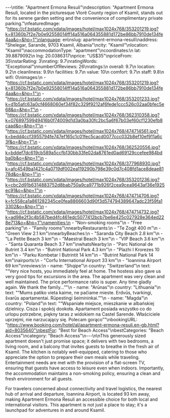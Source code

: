 ---\ntitle: "Apartment Ermona Resuli"\ndescription: "Apartment Ermona Resuli, located in the picturesque Vlorë County region of Ksamil, stands out for its serene garden setting and the convenience of complimentary private parking."\nfeaturedImage: "https://cf.bstatic.com/xdata/images/hotel/max1024x768/353201219.jpg?k=81360b7f2e7b0e92558014ff14a516a064355881d172be86bb7910de134fe4aa&o=&hp=1"\nlanguage: en\nslug: apartment-ermona-resuli\naddress: "Shelegar, Sarande, 9703 Ksamil, Albania"\ncity: "Ksamil"\nlocation: "Ksamil"\naccommodationType: "apartment"\ncoordinates:\n  lat: 39.8879092\n  lng: 20.0386317\nprice: "US$35"\npriceFrom: 35\nstarRating: 3\nrating: 9.7\nratingWords: "Exceptional"\nnumberOfReviews: 26\nratings:\n  overall: 9.7\n  location: 9.2\n  cleanliness: 9.9\n  facilities: 9.7\n  value: 10\n  comfort: 9.7\n  staff: 9.8\n  wifi: 0\nimages:\n  - "https://cf.bstatic.com/xdata/images/hotel/max1024x768/353201219.jpg?k=81360b7f2e7b0e92558014ff14a516a064355881d172be86bb7910de134fe4aa&o=&hp=1"\n  - "https://cf.bstatic.com/xdata/images/hotel/max1024x768/353201233.jpg?k=d1b5afc63a0cf4668060ef34f82c329f9212af6fede1ccc526c02aa0bfec5e68&o=&hp=1"\n  - "https://cf.bstatic.com/xdata/images/hotel/max1024x768/362310358.jpg?k=07689759949416b0f74009d1d3a0ba30fc2bc5a6f67b03ef60cf1230efb8caad&o=&hp=1"\n  - "https://cf.bstatic.com/xdata/images/hotel/max1024x768/474714561.jpg?k=bedd4ccf3955794fe747ef165c1c01fec5cacd0077ccc032b8ef10ef911a6c3f&o=&hp=1"\n  - "https://cf.bstatic.com/xdata/images/hotel/max1024x768/362520556.jpg?k=bddef7dc619cb589a5ccfb130bb33fe02da8761ed0ad69129ccefee984bdba0b&o=&hp=1"\n  - "https://cf.bstatic.com/xdata/images/hotel/max1024x768/377968930.jpg?k=afc4549ba1421c4a0719df002ea119290b798e39c0d7c408fd1ace8deae8178d&o=&hp=1"\n  - "https://cf.bstatic.com/xdata/images/hotel/max1024x768/353201236.jpg?k=cbc2d91b6314883752d8bab750a9ca9771b926f2cea9cea9643af36e1925ec91&o=&hp=1"\n  - "https://cf.bstatic.com/xdata/images/hotel/max1024x768/474714706.jpg?k=fc558ca1a861282345ce0fea8866603d90f3d574794389647adc23f59fa13302&o=&hp=1"\n  - "https://cf.bstatic.com/xdata/images/hotel/max1024x768/474714732.jpg?k=ad98e2f3c4b587bed4fc461edc5077412bcb7be6e425c027928e364ed228e713&o=&hp=1"\namenities:\n  - "Non-smoking rooms"\n  - "Free parking"\n  - "Family rooms"\nnearbyRestaurants:\n  - "Te Zogjt 400 m"\n  - "Green View 2.1 km"\nnearbyBeaches:\n  - "Saranda City Beach 2.8 km"\n  - "La Petite Beach 3 km"\n  - "Maestral Beach 3 km"\n  - "VIP Beach 3.6 km"\n  - "Santa Quaranta Beach 3.7 km"\nwhatsNearby:\n  - "Parc National de Butrint 3.4 km"\n  - "Butrint National Park 4.3 km"\n  - "Plazhi I Krorezes 10 km"\n  - "Parku Kombetar I Butrintit 14 km"\n  - "Butrint National Park 14 km"\nairports:\n  - "Corfu International Airport 33 km"\n  - "Ioannina Airport 69 km"\nreviews:\n  - name: "Shqipe"\n    country: "Switzerland"\n    text: "“Very nice hosts, you immediately feel at home. The hostess also gave us very good tips for excursions in the area. The apartment was very clean and well maintained. The price performance ratio is super. Any time gladly again. We thank the family...”"\n  - name: "Arūnas"\n    country: "Lithuania"\n    text: "“Mums patiko vieta kaime, ne pačiame mieste. Erdvūs, tvarkingi, švarūs apartamentai. Rūpestingi šeimininkai.”"\n  - name: "Magda"\n    country: "Poland"\n    text: "“Wspaniałe miejsce, mieszkanie w albańskiej dzielnicy.
Cisza i spokój dookoła.
Apartament posiada wszystko co do urlopu potrzebne, piękny taras z widokiem na Castel Sarende.
Właściciele uprzejmi, nie narzucający się.
Polecam gorąco”"\nbookingURL: "https://www.booking.com/hotel/al/apartment-ermona-resuli.en-gb.html?aid=8035640"\nbestFor: "Best for Beach Access"\nbestCategories: "Beach Access"\ncategory: "Beach Access"\n---\n\nThis generously sized apartment doesn't just promise space; it delivers with two bedrooms, a living room, and a balcony that invites guests to breathe in the fresh air of Ksamil. The kitchen is notably well-equipped, catering to those who appreciate the option to prepare their own meals while traveling. Entertainment needs are met with the provision of a flat-screen TV, ensuring that guests have access to leisure even when indoors. Importantly, the accommodation maintains a non-smoking policy, ensuring a clean and fresh environment for all guests.

For travelers concerned about connectivity and travel logistics, the nearest hub of arrival and departure, Ioannina Airport, is located 93 km away, making Apartment Ermona Resuli an accessible choice for both local and international visitors. This apartment is not just a place to stay; it's a launchpad for adventures in and around Ksamil.